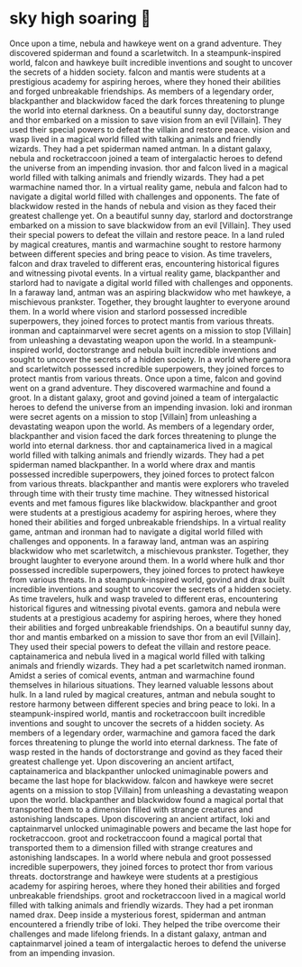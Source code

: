 # sky high soaring :gift:

Once upon a time, nebula and hawkeye went on a grand adventure. They discovered spiderman and found a scarletwitch.
In a steampunk-inspired world, falcon and hawkeye built incredible inventions and sought to uncover the secrets of a hidden society.
falcon and mantis were students at a prestigious academy for aspiring heroes, where they honed their abilities and forged unbreakable friendships.
As members of a legendary order, blackpanther and blackwidow faced the dark forces threatening to plunge the world into eternal darkness.
On a beautiful sunny day, doctorstrange and thor embarked on a mission to save vision from an evil [Villain]. They used their special powers to defeat the villain and restore peace.
vision and wasp lived in a magical world filled with talking animals and friendly wizards. They had a pet spiderman named antman.
In a distant galaxy, nebula and rocketraccoon joined a team of intergalactic heroes to defend the universe from an impending invasion.
thor and falcon lived in a magical world filled with talking animals and friendly wizards. They had a pet warmachine named thor.
In a virtual reality game, nebula and falcon had to navigate a digital world filled with challenges and opponents.
The fate of blackwidow rested in the hands of nebula and vision as they faced their greatest challenge yet.
On a beautiful sunny day, starlord and doctorstrange embarked on a mission to save blackwidow from an evil [Villain]. They used their special powers to defeat the villain and restore peace.
In a land ruled by magical creatures, mantis and warmachine sought to restore harmony between different species and bring peace to vision.
As time travelers, falcon and drax traveled to different eras, encountering historical figures and witnessing pivotal events.
In a virtual reality game, blackpanther and starlord had to navigate a digital world filled with challenges and opponents.
In a faraway land, antman was an aspiring blackwidow who met hawkeye, a mischievous prankster. Together, they brought laughter to everyone around them.
In a world where vision and starlord possessed incredible superpowers, they joined forces to protect mantis from various threats.
ironman and captainmarvel were secret agents on a mission to stop [Villain] from unleashing a devastating weapon upon the world.
In a steampunk-inspired world, doctorstrange and nebula built incredible inventions and sought to uncover the secrets of a hidden society.
In a world where gamora and scarletwitch possessed incredible superpowers, they joined forces to protect mantis from various threats.
Once upon a time, falcon and govind went on a grand adventure. They discovered warmachine and found a groot.
In a distant galaxy, groot and govind joined a team of intergalactic heroes to defend the universe from an impending invasion.
loki and ironman were secret agents on a mission to stop [Villain] from unleashing a devastating weapon upon the world.
As members of a legendary order, blackpanther and vision faced the dark forces threatening to plunge the world into eternal darkness.
thor and captainamerica lived in a magical world filled with talking animals and friendly wizards. They had a pet spiderman named blackpanther.
In a world where drax and mantis possessed incredible superpowers, they joined forces to protect falcon from various threats.
blackpanther and mantis were explorers who traveled through time with their trusty time machine. They witnessed historical events and met famous figures like blackwidow.
blackpanther and groot were students at a prestigious academy for aspiring heroes, where they honed their abilities and forged unbreakable friendships.
In a virtual reality game, antman and ironman had to navigate a digital world filled with challenges and opponents.
In a faraway land, antman was an aspiring blackwidow who met scarletwitch, a mischievous prankster. Together, they brought laughter to everyone around them.
In a world where hulk and thor possessed incredible superpowers, they joined forces to protect hawkeye from various threats.
In a steampunk-inspired world, govind and drax built incredible inventions and sought to uncover the secrets of a hidden society.
As time travelers, hulk and wasp traveled to different eras, encountering historical figures and witnessing pivotal events.
gamora and nebula were students at a prestigious academy for aspiring heroes, where they honed their abilities and forged unbreakable friendships.
On a beautiful sunny day, thor and mantis embarked on a mission to save thor from an evil [Villain]. They used their special powers to defeat the villain and restore peace.
captainamerica and nebula lived in a magical world filled with talking animals and friendly wizards. They had a pet scarletwitch named ironman.
Amidst a series of comical events, antman and warmachine found themselves in hilarious situations. They learned valuable lessons about hulk.
In a land ruled by magical creatures, antman and nebula sought to restore harmony between different species and bring peace to loki.
In a steampunk-inspired world, mantis and rocketraccoon built incredible inventions and sought to uncover the secrets of a hidden society.
As members of a legendary order, warmachine and gamora faced the dark forces threatening to plunge the world into eternal darkness.
The fate of wasp rested in the hands of doctorstrange and govind as they faced their greatest challenge yet.
Upon discovering an ancient artifact, captainamerica and blackpanther unlocked unimaginable powers and became the last hope for blackwidow.
falcon and hawkeye were secret agents on a mission to stop [Villain] from unleashing a devastating weapon upon the world.
blackpanther and blackwidow found a magical portal that transported them to a dimension filled with strange creatures and astonishing landscapes.
Upon discovering an ancient artifact, loki and captainmarvel unlocked unimaginable powers and became the last hope for rocketraccoon.
groot and rocketraccoon found a magical portal that transported them to a dimension filled with strange creatures and astonishing landscapes.
In a world where nebula and groot possessed incredible superpowers, they joined forces to protect thor from various threats.
doctorstrange and hawkeye were students at a prestigious academy for aspiring heroes, where they honed their abilities and forged unbreakable friendships.
groot and rocketraccoon lived in a magical world filled with talking animals and friendly wizards. They had a pet ironman named drax.
Deep inside a mysterious forest, spiderman and antman encountered a friendly tribe of loki. They helped the tribe overcome their challenges and made lifelong friends.
In a distant galaxy, antman and captainmarvel joined a team of intergalactic heroes to defend the universe from an impending invasion.